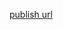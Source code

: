 [publish url](https://public.tableau.com/app/profile/arwa.alnamlan/viz/Book1_16940638337190/Dashboard1?publish=yes)
